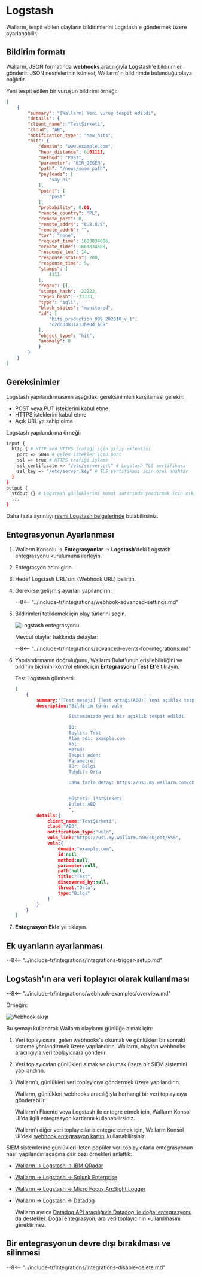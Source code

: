 # Logstash

Wallarm, tespit edilen olayların bildirimlerini Logstash'e göndermek üzere ayarlanabilir.

## Bildirim formatı

Wallarm, JSON formatında **webhooks** aracılığıyla Logstash'e bildirimler gönderir. JSON nesnelerinin kümesi, Wallarm'ın bildirimde bulunduğu olaya bağlıdır.

Yeni tespit edilen bir vuruşun bildirimi örneği:

```json
[
    {
        "summary": "[Wallarm] Yeni vuruş tespit edildi",
        "details": {
        "client_name": "TestŞirketi",
        "cloud": "AB",
        "notification_type": "new_hits",
        "hit": {
            "domain": "www.example.com",
            "heur_distance": 0.01111,
            "method": "POST",
            "parameter": "BIR_DEGER",
            "path": "/news/some_path",
            "payloads": [
                "say ni"
            ],
            "point": [
                "post"
            ],
            "probability": 0.01,
            "remote_country": "PL",
            "remote_port": 0,
            "remote_addr4": "8.8.8.8",
            "remote_addr6": "",
            "tor": "none",
            "request_time": 1603834606,
            "create_time": 1603834608,
            "response_len": 14,
            "response_status": 200,
            "response_time": 5,
            "stamps": [
                1111
            ],
            "regex": [],
            "stamps_hash": -22222,
            "regex_hash": -33333,
            "type": "sqli",
            "block_status": "monitored",
            "id": [
                "hits_production_999_202010_v_1",
                "c2dd33831a13be0d_AC9"
            ],
            "object_type": "hit",
            "anomaly": 0
            }
        }
    }
]
```

## Gereksinimler

Logstash yapılandırmasının aşağıdaki gereksinimleri karşılaması gerekir:

* POST veya PUT isteklerini kabul etme
* HTTPS isteklerini kabul etme
* Açık URL'ye sahip olma

Logstash yapılandırma örneği:

```bash linenums="1"
input {
  http { # HTTP and HTTPS trafiği için giriş eklentisi
    port => 5044 # gelen istekler için port
    ssl => true # HTTPS trafiği işleme
    ssl_certificate => "/etc/server.crt" # Logstash TLS sertifikası
    ssl_key => "/etc/server.key" # TLS sertifikası için özel anahtar
  }
}
output {
  stdout {} # Logstash günlüklerini komut satırında yazdırmak için çıkış eklentisi
  ...
}
```

Daha fazla ayrıntıyı [resmi Logstash belgelerinde](https://www.elastic.co/guide/en/logstash/current/configuration-file-structure.html) bulabilirsiniz.

## Entegrasyonun Ayarlanması

1. Wallarm Konsolu → **Entegrasyonlar** → **Logstash**'deki Logstash entegrasyonu kurulumuna ilerleyin.
1. Entegrasyon adını girin.
1. Hedef Logstash URL'sini (Webhook URL) belirtin.
1. Gerekirse gelişmiş ayarları yapılandırın:

    --8<-- "../include-tr/integrations/webhook-advanced-settings.md"
1. Bildirimleri tetiklemek için olay türlerini seçin.

    ![Logstash entegrasyonu](../../../images/user-guides/settings/integrations/add-logstash-integration.png)

    Mevcut olaylar hakkında detaylar:

    --8<-- "../include-tr/integrations/advanced-events-for-integrations.md"

1. Yapılandırmanın doğruluğunu, Wallarm Bulut'unun erişilebilirliğini ve bildirim biçimini kontrol etmek için **Entegrasyonu Test Et**'e tıklayın.

    Test Logstash gümberti:

    ```json
    [
        {
            summary:"[Test mesajı] [Test ortağı(ABD)] Yeni açıklık tespit edildi",
            description:"Bildirim türü: vuln

                        Sisteminizde yeni bir açıklık tespit edildi.

                        ID: 
                        Başlık: Test
                        Alan adı: example.com
                        Yol: 
                        Metod: 
                        Tespit eden: 
                        Parametre: 
                        Tür: Bilgi
                        Tehdit: Orta

                        Daha fazla detay: https://us1.my.wallarm.com/object/555


                        Müşteri: TestŞirketi
                        Bulut: ABD
                        ",
            details:{
                client_name:"TestŞirketi",
                cloud:"ABD",
                notification_type:"vuln",
                vuln_link:"https://us1.my.wallarm.com/object/555",
                vuln:{
                    domain:"example.com",
                    id:null,
                    method:null,
                    parameter:null,
                    path:null,
                    title:"Test",
                    discovered_by:null,
                    threat:"Orta",
                    type:"Bilgi"
                }
            }
        }
    ]
    ```

1. **Entegrasyon Ekle**'ye tıklayın.

## Ek uyarıların ayarlanması

--8<-- "../include-tr/integrations/integrations-trigger-setup.md"

## Logstash'ın ara veri toplayıcı olarak kullanılması

--8<-- "../include-tr/integrations/webhook-examples/overview.md"

Örneğin:

![Webhook akışı](../../../images/user-guides/settings/integrations/webhook-examples/logstash/qradar-scheme.png)

Bu şemayı kullanarak Wallarm olaylarını günlüğe almak için:

1. Veri toplayıcısını, gelen webhooks'u okumak ve günlükleri bir sonraki sisteme yönlendirmek üzere yapılandırın. Wallarm, olayları webhooks aracılığıyla veri toplayıcılara gönderir.
1. Veri toplayıcıdan günlükleri almak ve okumak üzere bir SIEM sistemini yapılandırın.
1. Wallarm'ı, günlükleri veri toplayıcıya göndermek üzere yapılandırın.

    Wallarm, günlükleri webhooks aracılığıyla herhangi bir veri toplayıcıya gönderebilir.

    Wallarm'ı Fluentd veya Logstash ile entegre etmek için, Wallarm Konsol UI'da ilgili entegrasyon kartlarını kullanabilirsiniz.

    Wallarm'ı diğer veri toplayıcılarla entegre etmek için, Wallarm Konsol UI'deki [webhook entegrasyon kartını](webhook.md) kullanabilirsiniz.

SIEM sistemlerine günlükleri ileten popüler veri toplayıcılarla entegrasyonun nasıl yapılandırılacağına dair bazı örnekleri anlattık:

* [Wallarm → Logstash → IBM QRadar](webhook-examples/logstash-qradar.md)
* [Wallarm → Logstash → Splunk Enterprise](webhook-examples/logstash-splunk.md)
* [Wallarm → Logstash → Micro Focus ArcSight Logger](webhook-examples/logstash-arcsight-logger.md)
* [Wallarm → Logstash → Datadog](webhook-examples/fluentd-logstash-datadog.md)

    Wallarm ayrıca [Datadog API aracılığıyla Datadog ile doğal entegrasyonu](datadog.md) da destekler. Doğal entegrasyon, ara veri toplayıcının kullanılmasını gerektirmez.

## Bir entegrasyonun devre dışı bırakılması ve silinmesi

--8<-- "../include-tr/integrations/integrations-disable-delete.md"